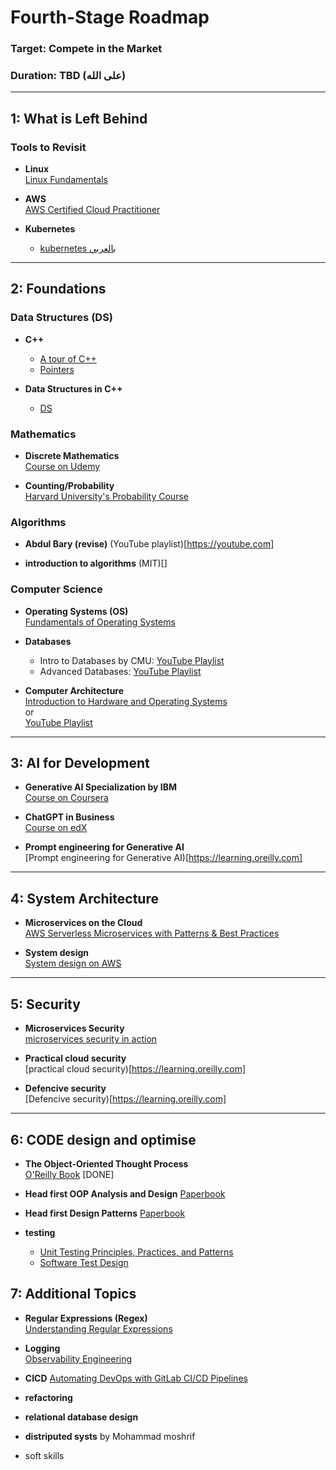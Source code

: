 # Fourth-Stage Roadmap

### Target: Compete in the Market  
### Duration: TBD (على الله)

---

## 1: What is Left Behind

### Tools to Revisit

- **Linux**  
  [Linux Fundamentals](https://learning.oreilly.com/course/linux-fundamentals-2nd/9780137929313/)
  
- **AWS**  
  [AWS Certified Cloud Practitioner](https://www.udemy.com/course/aws-certified-cloud-practitioner-new/)
  
- **Kubernetes**
  - [kubernetes بالعربي](https://www.youtube.com/playlist?list=PLX1bW_GeBRhDCHijCrMO5F-oHg52rRBpl)
---

## 2: Foundations

### Data Structures (DS)

- **C++**  
  - [A tour of C++](https://learning.oreilly.com/library/view/-/9780136823575/)
  - [Pointers](https://youtu.be/zuegQmMdy8M?si=br7N5CHLvumPw-gl)

- **Data Structures in C++** 
   - [DS](https://youtu.be/B31LgI4Y4DQ?si=fJL7p0zTsB-tR_EO)
### Mathematics

- **Discrete Mathematics**  
  [Course on Udemy](https://www.udemy.com/course/discrete-math)

- **Counting/Probability**  
  [Harvard University's Probability Course](https://www.edx.org/learn/probability/harvard-university-fat-chance-probability-from-the-ground-up)

### Algorithms

- **Abdul Bary (revise)** (YouTube playlist)[https://youtube.com]

- **introduction to algorithms** (MIT)[]

### Computer Science

- **Operating Systems (OS)**  
  [Fundamentals of Operating Systems](https://www.udemy.com/course/fundamentals-of-operating-systems/)

- **Databases**  
  - Intro to Databases by CMU: [YouTube Playlist](https://www.youtube.com/playlist?list=PLSE8ODhjZXjbj8BMuIrRcacnQh20hmY9g)
  - Advanced Databases: [YouTube Playlist](https://www.youtube.com/playlist?list=PLSE8ODhjZXjYa_zX-KeMJui7pcN1rIaIJ)

- **Computer Architecture**  
  [Introduction to Hardware and Operating Systems](https://www.coursera.org/learn/introduction-to-hardware-and-operating-systems)  
  or  
  [YouTube Playlist](https://www.youtube.com/playlist?list=PL5PHm2jkkXmi5CxxI7b3JCL1TWybTDtKq)

---

## 3: AI for Development

- **Generative AI Specialization by IBM**  
  [Course on Coursera](https://www.coursera.org/learn/generative-ai-elevate-software-development-career?specialization=generative-ai-for-software-developers)

- **ChatGPT in Business**  
  [Course on edX](https://www.edx.org/learn/computer-programming/edx-how-to-use-chatgpt-in-business)

- **Prompt engineering for Generative AI**  
  [Prompt engineering for Generative AI)[https://learning.oreilly.com]

---

## 4: System Architecture

- **Microservices on the Cloud**  
  [AWS Serverless Microservices with Patterns & Best Practices](https://www.udemy.com/course/aws-serverless-microservices-lambda-eventbridge-sqs-apigateway/?couponCode=LETSLEARNNOWPP)

- **System design**  
  [System design on AWS](https://oreilly.com)

---

## 5: Security

- **Microservices Security**  
  [microservices security in action](https://learning.oreilly.com/library/view/microservices-security-in/9781617295959/)

- **Practical cloud security**  
  [practical cloud security)[https://learning.oreilly.com]

- **Defencive security**  
  [Defencive security)[https://learning.oreilly.com]

---

## 6: CODE design and optimise

- **The Object-Oriented Thought Process**  
  [O'Reilly Book](https://learning.oreilly.com/library/view/the-object-oriented-thought/9780135182130/) [DONE]

- **Head first OOP Analysis and Design** [Paperbook]()

- **Head first Design Patterns** [Paperbook]()

- **testing**
  - [Unit Testing Principles, Practices, and Patterns](https://learning.oreilly.com/library/view/unit-testing-principles/9781617296277/?_gl=1*1t7qxsd*_ga*MTI4ODQwNDA1MC4xNzI4MTA1NDg0*_ga_092EL089CH*MTcyODEwNTQ4NC4xLjEuMTcyODEwNTUyMy4yMS4wLjA.)
  - [Software Test Design](https://learning.oreilly.com/library/view/software-test-design/9781804612569/)


## 7: Additional Topics

- **Regular Expressions (Regex)**  
  [Understanding Regular Expressions](https://learning.oreilly.com/course/understanding-regular-expressions/9781491996300/)

- **Logging**  
  [Observability Engineering](https://learning.oreilly.com/library/view/observability-engineering/9781492076438/)

- **CICD** [Automating DevOps with GitLab CI/CD Pipelines](https://learning.oreilly.com/library/view/automating-devops-with/9781803233000/#:~:text=Configure%20and%20use%20GitLab%20Runners%20to%20execute%20CI/CD%20pipelines.%20Explore)

- **refactoring**

- **relational database design**

- **distriputed systs** by Mohammad moshrif

- soft skills 




